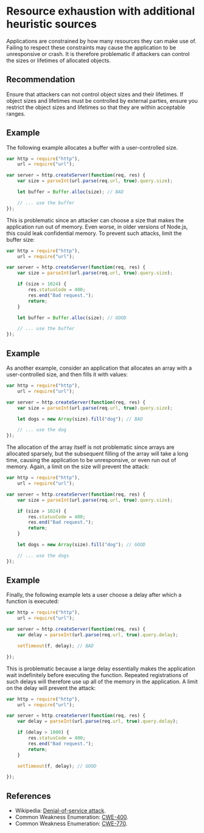 # Resource exhaustion with additional heuristic sources
Applications are constrained by how many resources they can make use of. Failing to respect these constraints may cause the application to be unresponsive or crash. It is therefore problematic if attackers can control the sizes or lifetimes of allocated objects.


## Recommendation
Ensure that attackers can not control object sizes and their lifetimes. If object sizes and lifetimes must be controlled by external parties, ensure you restrict the object sizes and lifetimes so that they are within acceptable ranges.


## Example
The following example allocates a buffer with a user-controlled size.


```javascript
var http = require("http"),
    url = require("url");

var server = http.createServer(function(req, res) {
	var size = parseInt(url.parse(req.url, true).query.size);

	let buffer = Buffer.alloc(size); // BAD

	// ... use the buffer
});
```
This is problematic since an attacker can choose a size that makes the application run out of memory. Even worse, in older versions of Node.js, this could leak confidential memory. To prevent such attacks, limit the buffer size:


```javascript
var http = require("http"),
    url = require("url");

var server = http.createServer(function(req, res) {
	var size = parseInt(url.parse(req.url, true).query.size);

	if (size > 1024) {
		res.statusCode = 400;
		res.end("Bad request.");
		return;
	}

	let buffer = Buffer.alloc(size); // GOOD

	// ... use the buffer
});
```

## Example
As another example, consider an application that allocates an array with a user-controlled size, and then fills it with values:


```javascript
var http = require("http"),
    url = require("url");

var server = http.createServer(function(req, res) {
	var size = parseInt(url.parse(req.url, true).query.size);

	let dogs = new Array(size).fill("dog"); // BAD

	// ... use the dog
});
```
The allocation of the array itself is not problematic since arrays are allocated sparsely, but the subsequent filling of the array will take a long time, causing the application to be unresponsive, or even run out of memory. Again, a limit on the size will prevent the attack:


```javascript
var http = require("http"),
    url = require("url");

var server = http.createServer(function(req, res) {
	var size = parseInt(url.parse(req.url, true).query.size);

	if (size > 1024) {
		res.statusCode = 400;
		res.end("Bad request.");
		return;
	}

	let dogs = new Array(size).fill("dog"); // GOOD

	// ... use the dogs
});
```

## Example
Finally, the following example lets a user choose a delay after which a function is executed:


```javascript
var http = require("http"),
    url = require("url");

var server = http.createServer(function(req, res) {
	var delay = parseInt(url.parse(req.url, true).query.delay);

	setTimeout(f, delay); // BAD

});

```
This is problematic because a large delay essentially makes the application wait indefinitely before executing the function. Repeated registrations of such delays will therefore use up all of the memory in the application. A limit on the delay will prevent the attack:


```javascript
var http = require("http"),
    url = require("url");

var server = http.createServer(function(req, res) {
	var delay = parseInt(url.parse(req.url, true).query.delay);

	if (delay > 1000) {
		res.statusCode = 400;
		res.end("Bad request.");
		return;
	}

	setTimeout(f, delay); // GOOD

});

```

## References
* Wikipedia: [Denial-of-service attack](https://en.wikipedia.org/wiki/Denial-of-service_attack).
* Common Weakness Enumeration: [CWE-400](https://cwe.mitre.org/data/definitions/400.html).
* Common Weakness Enumeration: [CWE-770](https://cwe.mitre.org/data/definitions/770.html).
